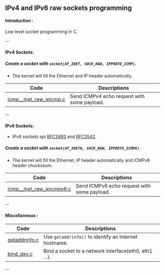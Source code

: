 ## IPv4 and IPv6 raw sockets programming

#### Introduction :

Low level socket programming in C.

--

#### IPv4 Sockets:

##### Create a socket with `socket(AF_INET, SOCK_RAW, IPPROTO_ICMP)`.

- The kernel will fill the Ethernet and IP header automatically.

| Code | Descriptions  |
| --- | --- |
| [icmp__inet_raw_ipicmp.c](network-programming/icmp__inet_raw_ipicmp.c) | Send ICMPv4 echo request with some payload. |

--

#### IPv6 Sockets:

- IPv6 sockets api [RFC3493](http://www.ietf.org/rfc/rfc3493.txt) and [RFC3542](http://www.ietf.org/rfc/rfc3542.txt).

##### Create a socket with `socket(AF_INET6, SOCK_RAW, IPPROTO_ICMP6)`.

- The kernel will fill the Ethernet, IP header automatically and ICMPv6 header chuckseum.

| Code | Descriptions  |
| --- | --- |
| [icmp__inet_raw_ipicmpv6.c](network-programming/icmp__inet_raw_ipicmpv6.c) | Send ICMPv6 echo request with some payload. |


--

#### Miscellaneous :

| Code | Descriptions  |
| --- | --- |
| [getaddrinfo.c](network-programming/getaddrinfo.c) | Use `getaddrinfo()` to identify an Internet hostname. |
| [bind_dev.c](network-programming/bind_dev.c) | Bind a socket to a network interface(eth0, eth1 ...).  |

--
